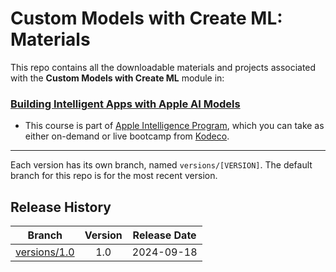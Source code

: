 # Custom Models with Create ML: Materials



This repo contains all the downloadable materials and projects associated with the **Custom Models with Create ML** module in:

### [Building Intelligent Apps with Apple AI Models](https://www.kodeco.com/ios/paths/apple-ai-models)

- This course is part of [Apple Intelligence Program](https://www.kodeco.com/ios/programs/apple-intelligence), which you can take as either on-demand or live bootcamp from [Kodeco](https://www.kodeco.com).

--- 

Each version has its own branch, named `versions/[VERSION]`. The default branch for this repo is for the most recent version.

## Release History

| Branch                                                                                  | Version | Release Date |
| --------------------------------------------------------------------------------------- |:-------:|:------------:|
| [versions/1.0](https://github.com/kodecocodes/m3-cml-materials/tree/versions/1.0) | 1.0     | 2024-09-18   |
